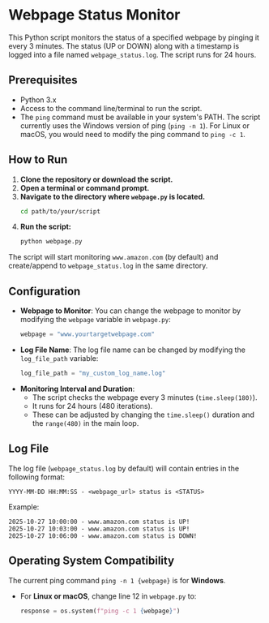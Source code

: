 # Webpage Status Monitor

This Python script monitors the status of a specified webpage by pinging it every 3 minutes. The status (UP or DOWN) along with a timestamp is logged into a file named `webpage_status.log`. The script runs for 24 hours.

## Prerequisites

- Python 3.x
- Access to the command line/terminal to run the script.
- The `ping` command must be available in your system's PATH. The script currently uses the Windows version of ping (`ping -n 1`). For Linux or macOS, you would need to modify the ping command to `ping -c 1`.

## How to Run

1.  **Clone the repository or download the script.**
2.  **Open a terminal or command prompt.**
3.  **Navigate to the directory where `webpage.py` is located.**
    ```bash
    cd path/to/your/script
    ```
4.  **Run the script:**
    ```bash
    python webpage.py
    ```

The script will start monitoring `www.amazon.com` (by default) and create/append to `webpage_status.log` in the same directory.

## Configuration

-   **Webpage to Monitor**: You can change the webpage to monitor by modifying the `webpage` variable in `webpage.py`:
    ```python
    webpage = "www.yourtargetwebpage.com"
    ```
-   **Log File Name**: The log file name can be changed by modifying the `log_file_path` variable:
    ```python
    log_file_path = "my_custom_log_name.log"
    ```
-   **Monitoring Interval and Duration**:
    -   The script checks the webpage every 3 minutes (`time.sleep(180)`).
    -   It runs for 24 hours (480 iterations).
    -   These can be adjusted by changing the `time.sleep()` duration and the `range(480)` in the main loop.

## Log File

The log file (`webpage_status.log` by default) will contain entries in the following format:

```
YYYY-MM-DD HH:MM:SS - <webpage_url> status is <STATUS>
```

Example:

```
2025-10-27 10:00:00 - www.amazon.com status is UP!
2025-10-27 10:03:00 - www.amazon.com status is UP!
2025-10-27 10:06:00 - www.amazon.com status is DOWN!
```

## Operating System Compatibility

The current ping command `ping -n 1 {webpage}` is for **Windows**.

-   For **Linux or macOS**, change line 12 in `webpage.py` to:
    ```python
    response = os.system(f"ping -c 1 {webpage}")
    ```
